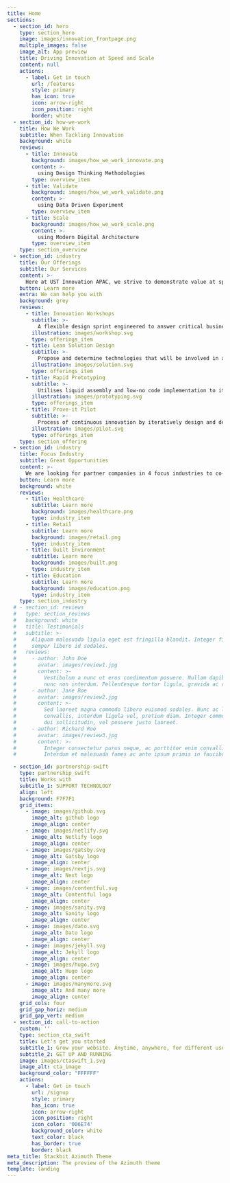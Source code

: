 ```yaml
---
title: Home
sections:
  - section_id: hero
    type: section_hero
    image: images/innovation_frontpage.png
    multiple_images: false
    image_alt: App preview
    title: Driving Innovation at Speed and Scale
    content: null
    actions:
      - label: Get in touch
        url: /features
        style: primary
        has_icon: true
        icon: arrow-right
        icon_position: right
        border: white
  - section_id: how-we-work
    title: How We Work
    subtitle: When Tackling Innovation
    background: white
    reviews:
      - title: Innovate
        background: images/how_we_work_innovate.png
        content: >-
          using Design Thinking Methodologies
        type: overview_item
      - title: Validate
        background: images/how_we_work_validate.png
        content: >-
          using Data Driven Experiment
        type: overview_item
      - title: Scale
        background: images/how_we_work_scale.png
        content: >-
          using Modern Digital Architecture
        type: overview_item
    type: section_overview
  - section_id: industry
    title: Our Offerings
    subtitle: Our Services
    content: >-
      Here at UST Innovation APAC, we strive to demonstrate value at speed. Our offerings seek to help you identify the right problem statements, design innovative yet scalable solutions, and rapidly prototyping to validate and iterate continuously.
    button: Learn more
    extra: We can help you with
    background: grey
    reviews:
      - title: Innovation Workshops
        subtitle: >-
          A flexible design sprint engineered to answer critical business questions through design, prototyping, and testing ideas with customer.
        illustration: images/workshop.svg
        type: offerings_item
      - title: Lean Solution Design
        subtitle: >-
          Propose and determine technologies that will be involved in actionable plans that solve your every business requirements identified.
        illustration: images/solution.svg
        type: offerings_item
      - title: Rapid Prototyping
        subtitle: >-
          Utilises liquid assembly and low-no code implementation to iteratively churn out sufficiently complex solutions in short time spans, reaching potential solutions early and at minimal costs.
        illustration: images/prototyping.svg
        type: offerings_item
      - title: Prove-it Pilot
        subtitle: >-
          Process of continuous innovation by iteratively design and deliver validated innovation solution through rapid iterative development and data driven experimentation.
        illustration: images/pilot.svg
        type: offerings_item
    type: section_offering
  - section_id: industry
    title: Focus Industry
    subtitle: Great Opportunities
    content: >-
      We are looking for partner companies in 4 focus industries to co-design and co-develop innovative solutions to solve industry business problems.
    button: Learn more
    background: white
    reviews:
      - title: Healthcare
        subtitle: Learn more
        background: images/healthcare.png
        type: industry_item
      - title: Retail
        subtitle: Learn more
        background: images/retail.png
        type: industry_item
      - title: Built Environment
        subtitle: Learn more
        background: images/built.png
        type: industry_item
      - title: Education
        subtitle: Learn more
        background: images/education.png
        type: industry_item
    type: section_industry
  # - section_id: reviews
  #   type: section_reviews
  #   background: white
  #   title: Testimonials
  #   subtitle: >-
  #     Aliquam malesuada ligula eget est fringilla blandit. Integer finibus
  #     semper libero id sodales.
  #   reviews:
  #     - author: John Doe
  #       avatar: images/review1.jpg
  #       content: >-
  #         Vestibulum a nunc ut eros condimentum posuere. Nullam dapibus quis
  #         nunc non interdum. Pellentesque tortor ligula, gravida ac commodo eu.
  #     - author: Jane Roe
  #       avatar: images/review2.jpg
  #       content: >-
  #         Sed laoreet magna commodo libero euismod sodales. Nunc ac libero
  #         convallis, interdum ligula vel, pretium diam. Integer commodo sem at
  #         dui sollicitudin, vel posuere justo laoreet.
  #     - author: Richard Roe
  #       avatar: images/review3.jpg
  #       content: >-
  #         Integer consectetur purus neque, ac porttitor enim convallis vitae.
  #         Interdum et malesuada fames ac ante ipsum primis in faucibus.

  - section_id: partnership-swift
    type: partnership_swift
    title: Works with
    subtitle_1: SUPPORT TECHNOLOGY
    align: left
    background: F7F7F1
    grid_items:
      - image: images/github.svg
        image_alt: github logo
        image_align: center
      - image: images/netlify.svg
        image_alt: Netlify logo
        image_align: center
      - image: images/gatsby.svg
        image_alt: Gatsby logo
        image_align: center
      - image: images/nextjs.svg
        image_alt: Next logo
        image_align: center
      - image: images/contentful.svg
        image_alt: Contentful logo
        image_align: center
      - image: images/sanity.svg
        image_alt: Sanity logo
        image_align: center
      - image: images/dato.svg
        image_alt: Dato logo
        image_align: center
      - image: images/jekyll.svg
        image_alt: Jekyll logo
        image_align: center
      - image: images/hugo.svg
        image_alt: Hugo logo
        image_align: center
      - image: images/manymore.svg
        image_alt: And many more
        image_align: center
    grid_cols: four
    grid_gap_horiz: medium
    grid_gap_vert: medium
  - section_id: call-to-action
    custom: ''
    type: section_cta_swift
    title: Let's get you started
    subtitle_1: Grow your website. Anytime, anywhere, for different use cases.
    subtitle_2: GET UP AND RUNNING
    image: images/ctaswift_1.svg
    image_alt: cta_image
    background_color: "FFFFFF"
    actions:
      - label: Get in touch
        url: /signup
        style: primary
        has_icon: true
        icon: arrow-right
        icon_position: right
        icon_color: '006E74'
        background_color: white
        text_color: black
        has_border: true
        border: black
meta_title: Stackbit Azimuth Theme
meta_description: The preview of the Azimuth theme
template: landing
---
```

